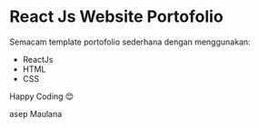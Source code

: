 # React Js Website Portofolio

Semacam template portofolio sederhana dengan menggunakan:

- ReactJs
- HTML
- CSS

Happy Coding 😊

asep Maulana
